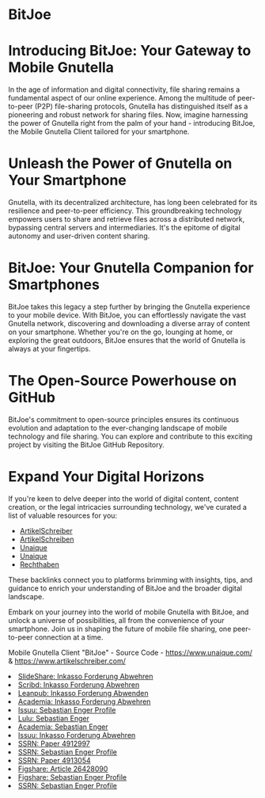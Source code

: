 # BitJoe
# Introducing BitJoe: Your Gateway to Mobile Gnutella

In the age of information and digital connectivity, file sharing remains a fundamental aspect of our online experience. Among the multitude of peer-to-peer (P2P) file-sharing protocols, Gnutella has distinguished itself as a pioneering and robust network for sharing files. Now, imagine harnessing the power of Gnutella right from the palm of your hand - introducing BitJoe, the Mobile Gnutella Client tailored for your smartphone.

# Unleash the Power of Gnutella on Your Smartphone

Gnutella, with its decentralized architecture, has long been celebrated for its resilience and peer-to-peer efficiency. This groundbreaking technology empowers users to share and retrieve files across a distributed network, bypassing central servers and intermediaries. It's the epitome of digital autonomy and user-driven content sharing.

# BitJoe: Your Gnutella Companion for Smartphones

BitJoe takes this legacy a step further by bringing the Gnutella experience to your mobile device. With BitJoe, you can effortlessly navigate the vast Gnutella network, discovering and downloading a diverse array of content on your smartphone. Whether you're on the go, lounging at home, or exploring the great outdoors, BitJoe ensures that the world of Gnutella is always at your fingertips.

# The Open-Source Powerhouse on GitHub

BitJoe's commitment to open-source principles ensures its continuous evolution and adaptation to the ever-changing landscape of mobile technology and file sharing. You can explore and contribute to this exciting project by visiting the BitJoe GitHub Repository.

# Expand Your Digital Horizons

If you're keen to delve deeper into the world of digital content, content creation, or the legal intricacies surrounding technology, we've curated a list of valuable resources for you:

<ul><li><a href="https://www.artikelschreiber.com/" target="_new">ArtikelSchreiber</a></li><li><a href="https://www.artikelschreiben.com/" target="_new">ArtikelSchreiben</a></li><li><a href="https://www.unaique.net/" target="_new">Unaique</a></li><li><a href="https://www.unaique.com/" target="_new">Unaique</a></li><li><a href="https://rechthaben.net/" target="_new">Rechthaben</a></li></ul>

These backlinks connect you to platforms brimming with insights, tips, and guidance to enrich your understanding of BitJoe and the broader digital landscape.

Embark on your journey into the world of mobile Gnutella with BitJoe, and unlock a universe of possibilities, all from the convenience of your smartphone. Join us in shaping the future of mobile file sharing, one peer-to-peer connection at a time.

Mobile Gnutella Client "BitJoe" - Source Code - https://www.unaique.com/ &amp; https://www.artikelschreiber.com/

<li role="listitem"><a href="https://de.slideshare.net/slideshow/wie-kann-ich-eine-inkasso-forderung-abwehren-www-unaique-net/270507889" rel="follow" title="SlideShare: Inkasso Forderung Abwehren">SlideShare: Inkasso Forderung Abwehren</a></li>
				<li role="listitem"><a href="https://de.scribd.com/document/753386955/Wie-Kann-Ich-Eine-Inkasso-Forderung-Abwehren-www-unaique-net" rel="follow" title="Scribd: Inkasso Forderung Abwehren">Scribd: Inkasso Forderung Abwehren</a></li>
				<li role="listitem"><a href="https://leanpub.com/wie_kann_ich_eine_inkasso_forderung_abwenden/upload" rel="follow" title="Leanpub: Inkasso Forderung Abwenden">Leanpub: Inkasso Forderung Abwenden</a></li>
				<li role="listitem"><a href="https://www.academia.edu/122346756/Wie_kann_ich_eine_Inkasso_Forderung_abwehren_www_unaique_net_" rel="follow" title="Academia: Inkasso Forderung Abwehren">Academia: Inkasso Forderung Abwehren</a></li>
				<li role="listitem"><a href="https://issuu.com/sebastianenger" rel="follow" title="https://issuu.com/sebastianenger">Issuu: Sebastian Enger Profile</a></li>
				<li role="listitem"><a href="https://www.lulu.com/spotlight/sebastianenger" rel="follow" title="Lulu: Sebastian Enger">Lulu: Sebastian Enger</a></li>
				<li role="listitem"><a href="https://hs-mittweida.academia.edu/SebastianEnger" rel="follow" title="Academia: Sebastian Enger">Academia: Sebastian Enger</a></li>
				<li role="listitem"><a href="https://issuu.com/sebastianenger/docs/2024-07-24_wie_kann_ich_eine_inkasso_forderung_abw" rel="follow" title="Issuu: Inkasso Forderung Abwehren">Issuu: Inkasso Forderung Abwehren</a></li>
    <li role="listitem"><a href="https://papers.ssrn.com/sol3/papers.cfm?abstract_id=4912997" rel="follow" title="https://papers.ssrn.com/sol3/papers.cfm?abstract_id=4912997">SSRN: Paper 4912997</a></li>
<li role="listitem"><a href="https://papers.ssrn.com/sol3/cf_dev/AbsByAuth.cfm?per_id=6927963" rel="follow" title="https://papers.ssrn.com/sol3/cf_dev/AbsByAuth.cfm?per_id=6927963">SSRN: Sebastian Enger Profile</a></li>
<li role="listitem"><a href="https://papers.ssrn.com/sol3/papers.cfm?abstract_id=4913054" rel="follow" title="https://papers.ssrn.com/sol3/papers.cfm?abstract_id=4913054">SSRN: Paper 4913054</a></li>
<li role="listitem"><a href="https://figshare.com/account/articles/26428090?file=48077377" rel="follow" title="https://figshare.com/account/articles/26428090?file=48077377">Figshare: Article 26428090</a></li>
<li role="listitem"><a href="https://figshare.com/authors/Sebastian_Enger/19280587" rel="follow" title="https://figshare.com/authors/Sebastian_Enger/19280587">Figshare: Sebastian Enger Profile</a></li>
<li role="listitem"><a href="https://papers.ssrn.com/sol3/cf_dev/AbsByAuth.cfm?per_id=6927963" rel="follow" title="https://papers.ssrn.com/sol3/cf_dev/AbsByAuth.cfm?per_id=6927963">SSRN: Sebastian Enger Profile</a></li>
